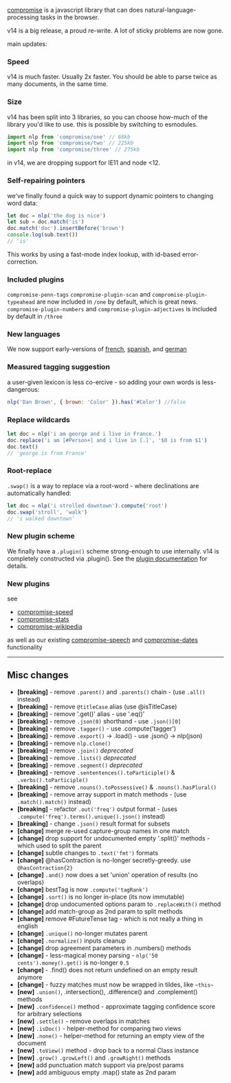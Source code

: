 [compromise](http://compromise.cool/) is a javascript library that can does natural-language-processing tasks in the browser.

v14 is a big release, a proud re-write. A lot of sticky problems are now gone.

main updates:

### Speed
v14 is much faster. Usually 2x faster. You should be able to parse twice as many documents, in the same time.

### Size
v14 has been split into 3 libraries, so you can choose how-much of the library you'd like to use.
this is possible by switching to esmodules.
```js
import nlp from 'compromise/one' // 68kb
import nlp from 'compromise/two' // 225kb
import nlp from 'compromise/three' // 275kb
```

in v14, we are dropping support for IE11 and node <12.

### Self-repairing pointers
we've finally found a quick way to support dynamic pointers to changing word data:
```js
let doc = nlp('the dog is nice')
let sub = doc.match('is')
doc.match('doc').insertBefore('brown')
console.log(sub.text())
// 'is'
```
This works by using a fast-mode index lookup, with id-based error-correction.

### Included plugins
`compromise-penn-tags` `compromise-plugin-scan` and `compromise-plugin-typeahead` are now included in `/one` by default, which is great news.
`compromise-plugin-numbers` and `compromise-plugin-adjectives` is included by default in `/three`

### New languages
We now support early-versions of [french](https://compromise.cool/one/french), [spanish](https://compromise.cool/one/spanish), and [german](https://compromise.cool/one/german)

### Measured tagging suggestion
a user-given lexicon is less co-ercive - so adding your own words is less-dangerous:

```js
nlp('Dan Brown', { brown: 'Color' }).has('#Color') //false
```

### Replace wildcards
```js
let doc = nlp('i am george and i live in France.')
doc.replace('i am [#Person+] and i live in [.]', '$0 is from $1')
doc.text()
// 'george is from France'
```

### Root-replace
`.swap()` is a way to replace via a root-word - where declinations are automatically handled:
```js
let doc = nlp('i strolled downtown').compute('root')
doc.swap('stroll', 'walk')
// 'i walked downtown'
```

### New plugin scheme
We finally have a `.plugin()` scheme strong-enough to use internally. v14 is completely constructed via .plugin().
See the [plugin documentation](https://observablehq.com/@spencermountain/compromise-plugins) for details.

### New plugins
see 
* [compromise-speed](https://github.com/spencermountain/compromise/tree/master/plugins/speed)
* [compromise-stats](https://github.com/spencermountain/compromise/tree/master/plugins/stats)
* [compromise-wikipedia](https://github.com/spencermountain/compromise/tree/master/plugins/wikipedia)

as well as our existing [compromise-speech](https://github.com/spencermountain/compromise/tree/master/plugins/speech) and [compromise-dates](https://github.com/spencermountain/compromise/tree/master/plugins/dates) functionality

---

## Misc changes

- **[breaking]** - remove `.parent()` and `.parents()` chain - (use `.all()` instead)
- **[breaking]** - remove `@titleCase` alias (use @isTitleCase)
- **[breaking]** - remove '.get()' alias - use '.eq()'
- **[breaking]** - remove `.json(0)` shorthand - use `.json()[0]`
- **[breaking]** - remove `.tagger()` - use .compute('tagger')
- **[breaking]** - remove `.export()` -> .load()  - use .json() -> nlp(json)
- **[breaking]** - remove `nlp.clone()`
- **[breaking]** - remove `.join()` *deprecated*
- **[breaking]** - remove `.lists()`  *deprecated*
- **[breaking]** - remove `.segment()` *deprecated*
- **[breaking]** - remove `.sententences().toParticiple()` & `.verbs().toParticiple()`
- **[breaking]** - remove `.nouns().toPossessive()` & `.nouns().hasPlural()`
- **[breaking]** - remove array support in match methods - (use `.match().match()` instead)
- **[breaking]** - refactor `.out('freq')` output format - (uses `.compute('freq').terms().unique().json()` instead)
- **[breaking]** - change `.json()` result format for subsets
- **[change]** merge re-used capture-group names in one match
- **[change]** drop support for undocumented empty '.split()' methods - which used to split the parent
- **[change]** subtle changes to `.text('fmt')` formats
- **[change]** @hasContraction is no-longer secretly-greedy. use `@hasContraction{2}`
- **[change]** `.and()` now does a set 'union' operation of results (no overlaps)
- **[change]** bestTag is now `.compute('tagRank')`
- **[change]** `.sort()` is no longer in-place (its now immutable)
- **[change]** drop undocumented options param to `.replaceWith()` method
- **[change]** add match-group as 2nd param to split methods
- **[change]** remove #FutureTense tag - which is not really a thing in english
- **[change]** `.unique()` no-longer mutates parent
- **[change]** `.normalize()` inputs cleanup
- **[change]** drop agreement parameters in .numbers() methods
- **[change]** - less-magical money parsing - `nlp('50 cents').money().get()` is no-longer `0.5`
- **[change]** - .find() does not return undefined on an empty result anymore
- **[change]** - fuzzy matches must now be wrapped in tildes, like `~this~`
- **[new]** `.union()`, .intersection(), .difference() and .complement() methods
- **[new]** `.confidence()` method - approximate tagging confidence score for arbitrary selections
- **[new]** `.settle()` - remove overlaps in matches
- **[new]** `.isDoc()` - helper-method for comparing two views
- **[new]** `.none()` - helper-method for returning an empty view of the document
- **[new]** `.toView()` method - drop back to a normal Class instance
- **[new]** `.grow()` `.growLeft()` and `.growRight()` methods
- **[new]** add punctuation match support via pre/post params
- **[new]** add ambiguous empty .map() state as 2nd param